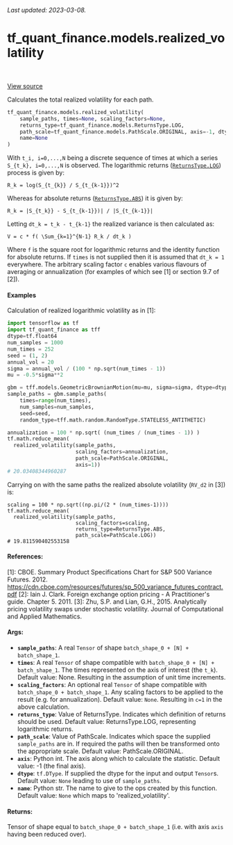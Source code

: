 <!--
This file is generated by a tool. Do not edit directly.
For open-source contributions the docs will be updated automatically.
-->

*Last updated: 2023-03-08.*

<div itemscope itemtype="http://developers.google.com/ReferenceObject">
<meta itemprop="name" content="tf_quant_finance.models.realized_volatility" />
<meta itemprop="path" content="Stable" />
</div>

# tf_quant_finance.models.realized_volatility

<!-- Insert buttons and diff -->

<table class="tfo-notebook-buttons tfo-api" align="left">
</table>

<a target="_blank" href="https://github.com/google/tf-quant-finance/blob/master/tf_quant_finance/models/realized_volatility.py">View source</a>



Calculates the total realized volatility for each path.

```python
tf_quant_finance.models.realized_volatility(
    sample_paths, times=None, scaling_factors=None,
    returns_type=tf_quant_finance.models.ReturnsType.LOG,
    path_scale=tf_quant_finance.models.PathScale.ORIGINAL, axis=-1, dtype=None,
    name=None
)
```



<!-- Placeholder for "Used in" -->

With `t_i, i=0,...,N` being a discrete sequence of times at which a series
`S_{t_k}, i=0,...,N` is observed. The logarithmic returns (<a href="../../tf_quant_finance/models/ReturnsType.md#LOG"><code>ReturnsType.LOG</code></a>)
process is given by:

```
R_k = log(S_{t_{k}} / S_{t_{k-1}})^2
```

Whereas for absolute returns (<a href="../../tf_quant_finance/models/ReturnsType.md#ABS"><code>ReturnsType.ABS</code></a>) it is given by:

```
R_k = |S_{t_k}} - S_{t_{k-1}})| / |S_{t_{k-1}}|
```

Letting `dt_k = t_k - t_{k-1}` the realized variance is then calculated as:

```
V = c * f( \Sum_{k=1}^{N-1} R_k / dt_k )
```

Where `f` is the square root for logarithmic returns and the identity function
for absolute returns. If `times` is not supplied then it is assumed that
`dt_k = 1` everywhere. The arbitrary scaling factor `c` enables various
flavours of averaging or annualization (for examples of which see [1] or
section 9.7 of [2]).

#### Examples

Calculation of realized logarithmic volatility as in [1]:

```python
import tensorflow as tf
import tf_quant_finance as tff
dtype=tf.float64
num_samples = 1000
num_times = 252
seed = (1, 2)
annual_vol = 20
sigma = annual_vol / (100 * np.sqrt(num_times - 1))
mu = -0.5*sigma**2

gbm = tff.models.GeometricBrownianMotion(mu=mu, sigma=sigma, dtype=dtype)
sample_paths = gbm.sample_paths(
    times=range(num_times),
    num_samples=num_samples,
    seed=seed,
    random_type=tff.math.random.RandomType.STATELESS_ANTITHETIC)

annualization = 100 * np.sqrt( (num_times / (num_times - 1)) )
tf.math.reduce_mean(
  realized_volatility(sample_paths,
                      scaling_factors=annualization,
                      path_scale=PathScale.ORIGINAL,
                      axis=1))
# 20.03408344960287
```

Carrying on with the same paths the realized absolute volatility (`RV_d2` in
[3]) is:

```
scaling = 100 * np.sqrt((np.pi/(2 * (num_times-1))))
tf.math.reduce_mean(
  realized_volatility(sample_paths,
                      scaling_factors=scaling,
                      returns_type=ReturnsType.ABS,
                      path_scale=PathScale.LOG))
# 19.811590402553158
```

#### References:
[1]: CBOE. Summary Product Specifications Chart for S&P 500 Variance Futures.
2012.
https://cdn.cboe.com/resources/futures/sp_500_variance_futures_contract.pdf
[2]: Iain J. Clark. Foreign exchange option pricing - A Practitioner's
guide. Chapter 5. 2011.
[3]: Zhu, S.P. and Lian, G.H., 2015. Analytically pricing volatility swaps
under stochastic volatility. Journal of Computational and Applied Mathematics.

#### Args:


* <b>`sample_paths`</b>: A real `Tensor` of shape
  `batch_shape_0 + [N] + batch_shape_1`.
* <b>`times`</b>: A real `Tensor` of shape compatible with `batch_shape_0 + [N] +
  batch_shape_1`. The times represented on the axis of interest (the `t_k`).
  Default value: None. Resulting in the assumption of unit time increments.
* <b>`scaling_factors`</b>: An optional real `Tensor` of shape compatible with
  `batch_shape_0 + batch_shape_1`. Any scaling factors to be applied to the
  result (e.g. for annualization).
  Default value: `None`. Resulting in `c=1` in the above calculation.
* <b>`returns_type`</b>: Value of ReturnsType. Indicates which definition of returns
  should be used.
  Default value: ReturnsType.LOG, representing logarithmic returns.
* <b>`path_scale`</b>: Value of PathScale. Indicates which space the supplied
  `sample_paths` are in. If required the paths will then be transformed onto
  the appropriate scale.
  Default value: PathScale.ORIGINAL.
* <b>`axis`</b>: Python int. The axis along which to calculate the statistic.
  Default value: -1 (the final axis).
* <b>`dtype`</b>: `tf.DType`. If supplied the dtype for the input and output `Tensor`s.
  Default value: `None` leading to use of `sample_paths`.
* <b>`name`</b>: Python str. The name to give to the ops created by this function.
  Default value: `None` which maps to 'realized_volatility'.


#### Returns:

Tensor of shape equal to `batch_shape_0 + batch_shape_1` (i.e. with axis
  `axis` having been reduced over).
